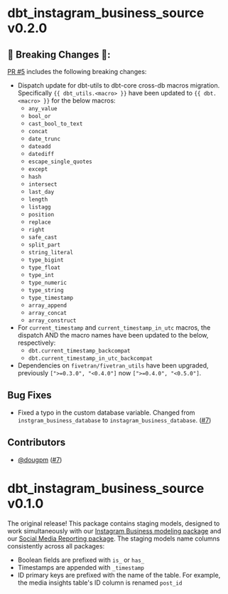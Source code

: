 # dbt_instagram_business_source v0.2.0

## 🚨 Breaking Changes 🚨:
[PR #5](https://github.com/fivetran/dbt_instagram_business_source/pull/5) includes the following breaking changes:
- Dispatch update for dbt-utils to dbt-core cross-db macros migration. Specifically `{{ dbt_utils.<macro> }}` have been updated to `{{ dbt.<macro> }}` for the below macros:
    - `any_value`
    - `bool_or`
    - `cast_bool_to_text`
    - `concat`
    - `date_trunc`
    - `dateadd`
    - `datediff`
    - `escape_single_quotes`
    - `except`
    - `hash`
    - `intersect`
    - `last_day`
    - `length`
    - `listagg`
    - `position`
    - `replace`
    - `right`
    - `safe_cast`
    - `split_part`
    - `string_literal`
    - `type_bigint`
    - `type_float`
    - `type_int`
    - `type_numeric`
    - `type_string`
    - `type_timestamp`
    - `array_append`
    - `array_concat`
    - `array_construct`
- For `current_timestamp` and `current_timestamp_in_utc` macros, the dispatch AND the macro names have been updated to the below, respectively:
    - `dbt.current_timestamp_backcompat`
    - `dbt.current_timestamp_in_utc_backcompat`
- Dependencies on `fivetran/fivetran_utils` have been upgraded, previously `[">=0.3.0", "<0.4.0"]` now `[">=0.4.0", "<0.5.0"]`.

## Bug Fixes
- Fixed a typo in the custom database variable. Changed from `instgram_business_database` to `instagram_business_database`. ([#7](https://github.com/fivetran/dbt_instagram_business_source/pull/7))

## Contributors
- [@dougpm](https://github.com/dougpm) ([#7](https://github.com/fivetran/dbt_instagram_business_source/pull/7))
# dbt_instagram_business_source v0.1.0

The original release! This package contains staging models, designed to work simultaneously with our [Instagram Business modeling package](https://github.com/fivetran/dbt_instagram_business) and our [Social Media Reporting package](https://github.com/fivetran/dbt_social_media_reporting). The staging models name columns consistently across all packages:
 * Boolean fields are prefixed with `is_` or `has_`
 * Timestamps are appended with `_timestamp`
 * ID primary keys are prefixed with the name of the table. For example, the media insights table's ID column is renamed `post_id`
